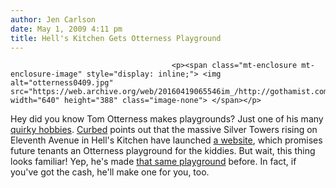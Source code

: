 ```yaml
---
author: Jen Carlson
date: May 1, 2009 4:11 pm
title: Hell's Kitchen Gets Otterness Playground
---
```


	
										<p><span class="mt-enclosure mt-enclosure-image" style="display: inline;"> <img alt="otterness0409.jpg" src="https://web.archive.org/web/20160419065546im_/http://gothamist.com/attachments/arts_jen/otterness0409.jpg" width="640" height="388" class="image-none"> </span></p>

<p>Hey did you know Tom Otterness makes playgrounds? Just one of his many <a href="https://web.archive.org/web/20160419065546/http://gothamist.com/2008/04/15/otterness.php">quirky hobbies</a>. <a href="https://web.archive.org/web/20160419065546/http://curbed.com/archives/2009/05/01/rent_at_silver_towers_or_its_playground_will_hunt_you_down.php">Curbed</a> points out that the massive Silver Towers rising on Eleventh Avenue in Hell&apos;s Kitchen have launched <a href="https://web.archive.org/web/20160419065546/http://www.silvertowers.com/">a website</a>, which promises future tenants an Otterness playground for the kiddies. But wait, this thing looks familiar! Yep, he&apos;s made <a href="https://web.archive.org/web/20160419065546/http://www.tomostudio.com/exhibitions_play.html">that same playground</a> before. In fact, if you&apos;ve got the cash, he&apos;ll make one for you, too.</p>					
										
									
				